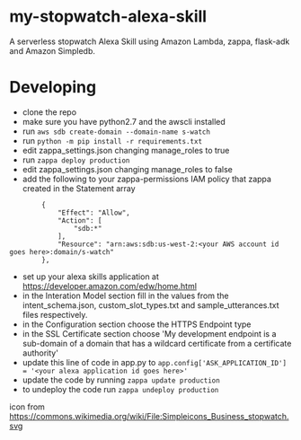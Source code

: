 # my-stopwatch-alexa-skill
A serverless stopwatch Alexa Skill using Amazon Lambda, zappa, flask-adk and Amazon Simpledb.

# Developing
* clone the repo
* make sure you have python2.7 and the awscli installed
* run `aws sdb create-domain --domain-name s-watch`
* run `python -m pip install -r requirements.txt`
* edit zappa_settings.json changing manage_roles to true
* run `zappa deploy production`
* edit zappa_settings.json changing manage_roles to false
* add the following to your zappa-permissions IAM policy that zappa created in the Statement array
```
        {
            "Effect": "Allow",
            "Action": [
                "sdb:*"
            ],
            "Resource": "arn:aws:sdb:us-west-2:<your AWS account id goes here>:domain/s-watch"
        },
```
* set up your alexa skills application at https://developer.amazon.com/edw/home.html
 * in the Interation Model section fill in the values from the intent_schema.json, custom_slot_types.txt and sample_utterances.txt files respectively.
 * in the Configuration section choose the HTTPS Endpoint type
 * in the SSL Certificate section choose 'My development endpoint is a sub-domain of a domain that has a wildcard certificate from a certificate authority'
* update this line of code in app.py to `app.config['ASK_APPLICATION_ID'] = '<your alexa application id goes here>'`
* update the code by running `zappa update production`
* to undeploy the code run `zappa undeploy production`

icon from https://commons.wikimedia.org/wiki/File:Simpleicons_Business_stopwatch.svg
